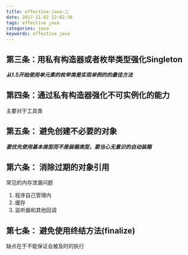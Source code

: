 ```yaml
---
title: effective-java-二
date: 2017-11-02 22:02:36
tags: effective java
categories: java
keywords: effective java
---
```


## 第三条：用私有构造器或者枚举类型强化Singleton

***从1.5开始使用单元素的枚举类是实现单例的的最佳方法***

## 第四条：通过私有构造器强化不可实例化的能力

主要对于工具类

## 第五条： 避免创建不必要的对象

***要优先使用基本类型而不是装箱类型，要当心无意识的自动装箱***

## 第六条： 消除过期的对象引用

常见的内存泄漏问题
1. 程序自己管理内
2. 缓存
3. 监听器和其他回调

## 第七条： 避免使用终结方法(finalize)

缺点在于不能保证会被及时的执行
